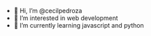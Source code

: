 - 👋 Hi, I’m @cecilpedroza
- 👀 I’m interested in web development
- 🌱 I’m currently learning javascript and python

<!---
cecildroza/cecilpedroza is a ✨ special ✨ repository because its `README.md` (this file) appears on your GitHub profile.
You can click the Preview link to take a look at your changes.
--->
